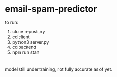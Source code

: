 # email-spam-predictor
to run:
<br>
1. clone repository
2. cd client
3. python3 server.py
4. cd backend
5. npm run start
#
model still under training, not fully accurate as of yet.
